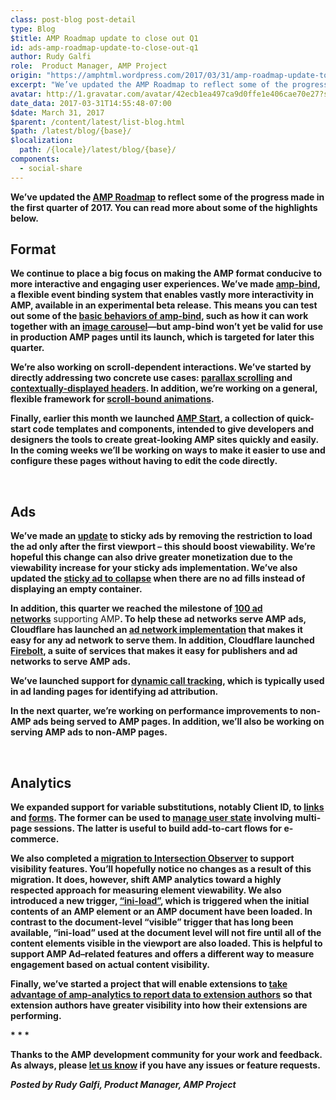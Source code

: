 ```yaml
---
class: post-blog post-detail
type: Blog
$title: AMP Roadmap update to close out Q1
id: ads-amp-roadmap-update-to-close-out-q1
author: Rudy Galfi
role:  Product Manager, AMP Project
origin: "https://amphtml.wordpress.com/2017/03/31/amp-roadmap-update-to-close-out-q1/amp/"
excerpt: "We’ve updated the AMP Roadmap to reflect some of the progress made in the first quarter of 2017. You can read more about some of the highlights below. Format We continue to place a big focus on making the AMP format conducive to more interactive and engaging user experiences. We’ve made amp-bind, a flexible event [&#8230;]"
avatar: http://1.gravatar.com/avatar/42ecb1ea497ca9d0ffe1e406cae70e27?s=96&d=identicon&r=G
date_data: 2017-03-31T14:55:48-07:00
$date: March 31, 2017
$parent: /content/latest/list-blog.html
$path: /latest/blog/{base}/
$localization:
  path: /{locale}/latest/blog/{base}/
components:
  - social-share
---
```


<div class="amp-wp-article-content">
<p><strong>We’ve updated the </strong><a href="https://www.ampproject.org/roadmap/"><strong>AMP Roadmap</strong></a><strong> to reflect some of the progress made in the first quarter of 2017. You can read more about some of the highlights below.</strong></p>
<h2><strong>Format</strong></h2>
<p><strong>We continue to place a big focus on making the AMP format conducive to more interactive and engaging user experiences. We’ve made </strong><a href="https://www.ampproject.org/docs/reference/components/dynamic/amp-bind"><strong>amp-bind</strong></a><strong>, a flexible event binding system that enables vastly more interactivity in AMP, available in an experimental beta release. This means you can test out some of the </strong><a href="https://ampbyexample.com/components/amp-bind/"><strong>basic behaviors of amp-bind</strong></a><strong>, such as how it can work together with an </strong><a href="https://ampbyexample.com/advanced/image_galleries_with_amp-carousel/#linking-carousels-with-amp-bind"><strong>image carousel</strong></a><strong>—but amp-bind won’t yet be valid for use in production AMP pages until its launch, which is targeted for later this quarter. </strong></p>
<p><strong>We’re also working on scroll-dependent interactions</strong><strong>. We’ve started by directly addressing two concrete use cases: </strong><a href="https://github.com/ampproject/amphtml/issues/1443"><strong>parallax scrolling</strong></a><strong> and </strong><a href="https://github.com/ampproject/amphtml/issues/8268"><strong>contextually-displayed headers</strong></a><strong>. In addition, we&#8217;re working on a general, flexible framework for <a href="https://github.com/ampproject/amphtml/issues/8411">scroll-bound animations</a>.</strong></p>
<p><strong>Finally, earlier this month we launched </strong><a href="https://ampstart.com"><strong>AMP Start</strong></a><strong>, a collection of quick-start code templates and components, intended to give developers and designers the tools to create great-looking AMP sites quickly and easily. In the coming weeks we’ll be working on ways to make it easier to use and configure these pages without having to edit the code directly.</strong></p>
<p>&nbsp;</p>
<h2><strong>Ads</strong></h2>
<p><strong>We’ve made an </strong><a href="https://github.com/ampproject/amphtml/issues/6597"><strong>update</strong></a><strong> to sticky ads by removing the restriction to load the ad only after the first viewport &#8211; this should boost viewability. We’re hopeful this change can also drive greater monetization due to the viewability increase for your sticky ads implementation. We’ve also updated the </strong><a href="https://github.com/ampproject/amphtml/issues/6184"><strong>sticky ad to collapse</strong></a><strong> when there are no ad fills instead of displaying an empty container.</strong></p>
<p><strong>In addition, this quarter we reached the milestone of </strong><a href="https://www.ampproject.org/docs/reference/components/ads/amp-ad#supported-ad-networks"><strong>100 ad networks</strong></a> supporting AMP<strong>. To help these ad networks serve AMP ads, Cloudflare has launched an </strong><a href="https://github.com/ampproject/amphtml/issues/7351"><strong>ad network implementation</strong></a><strong> that makes it easy for any ad network to serve them. In addition, Cloudflare launched </strong><a href="https://blog.cloudflare.com/firebolt/"><strong>Firebolt</strong></a><strong>, a suite of services that makes it easy for publishers and ad networks to serve AMP ads.</strong></p>
<p><strong>We’ve launched support for </strong><a href="https://github.com/ampproject/amphtml/blob/master/extensions/amp-call-tracking/amp-call-tracking.md"><strong>dynamic call tracking</strong></a><strong>, which is typically used in ad landing pages for identifying ad attribution.</strong></p>
<p><strong>In the next quarter, we’re working on performance improvements to non-AMP ads being served to AMP pages. In addition, we’ll also be working on serving AMP ads to non-AMP pages.</strong></p>
<p>&nbsp;</p>
<h2><strong>Analytics</strong></h2>
<p><strong>We expanded support for variable substitutions, notably Client ID, to </strong><a href="https://github.com/ampproject/amphtml/blob/master/spec/amp-var-substitutions.md#variable-substitution-in-links"><strong>links</strong></a><strong> and </strong><a href="https://www.ampproject.org/docs/reference/components/dynamic/amp-form#variable-substitutions"><strong>forms</strong></a><strong>. The former can be used to </strong><a href="https://github.com/ampproject/amphtml/blob/master/spec/amp-managing-user-state.md#task-5-using-client-id-in-linking-and-form-submission"><strong>manage user state</strong></a><strong> involving multi-page sessions. The latter is useful to build add-to-cart flows for e-commerce.</strong></p>
<p><strong>We also completed a </strong><a href="https://github.com/ampproject/amphtml/issues/5697"><strong>migration to Intersection Observer</strong></a><strong> to support visibility features. You’ll hopefully notice no changes as a result of this migration. It does, however, shift AMP analytics toward a highly respected approach for measuring element viewability. We also introduced a new trigger, </strong><a href="https://www.ampproject.org/docs/reference/components/ads/amp-analytics#initial-load-trigger"><strong>“ini-load”</strong></a><strong>, which is triggered when the initial contents of an AMP element or an AMP document have been loaded. In contrast to the document-level “visible” trigger that has long been available, “ini-load” used at the document level will not fire until all of the content elements visible in the viewport are also loaded. This is helpful to support AMP Ad–related features and offers a different way to measure engagement based on actual content visibility. </strong></p>
<p><strong>Finally, we’ve started a project that will enable extensions to </strong><a href="https://github.com/ampproject/amphtml/issues/6417"><strong>take advantage of amp-analytics to report data to extension authors</strong></a><strong> so that extension authors have greater visibility into how their extensions are performing.</strong></p>
<p><strong>* * *</strong></p>
<p><strong>Thanks to the AMP development community for your work and feedback. As always, please </strong><a href="https://groups.google.com/forum/#!forum/amphtml-discuss"><strong>let us know</strong></a><strong> if you have any issues or feature requests.</strong></p>
<p><i><strong>Posted by Rudy Galfi, Product Manager, AMP Project</strong></i></p><br />  
</div>

